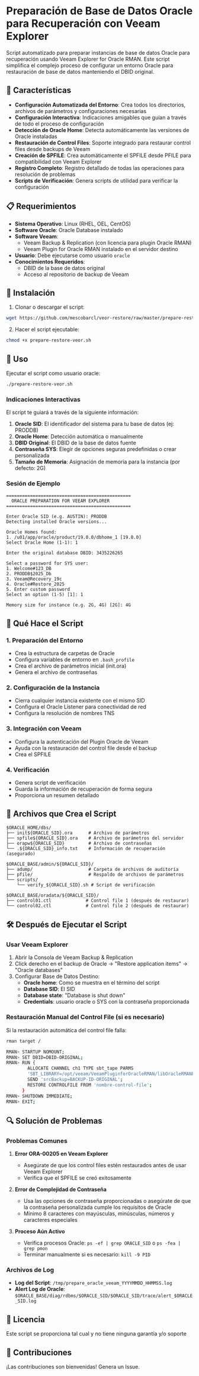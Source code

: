 # Preparación de Base de Datos Oracle para Recuperación con Veeam Explorer

Script automatizado para preparar instancias de base de datos Oracle para recuperación usando Veeam Explorer for Oracle RMAN. Este script simplifica el complejo proceso de configurar un entorno Oracle para restauración de base de datos manteniendo el DBID original.

## 🚀 Características

- **Configuración Automatizada del Entorno**: Crea todos los directorios, archivos de parámetros y configuraciones necesarias
- **Configuración Interactiva**: Indicaciones amigables que guían a través de todo el proceso de configuración
- **Detección de Oracle Home**: Detecta automáticamente las versiones de Oracle instaladas
- **Restauración de Control Files**: Soporte integrado para restaurar control files desde backups de Veeam
- **Creación de SPFILE**: Crea automáticamente el SPFILE desde PFILE para compatibilidad con Veeam Explorer
- **Registro Completo**: Registro detallado de todas las operaciones para resolución de problemas
- **Scripts de Verificación**: Genera scripts de utilidad para verificar la configuración

## 📋 Requerimientos

- **Sistema Operativo**: Linux (RHEL, OEL, CentOS)
- **Software Oracle**: Oracle Database instalado 
- **Software Veeam**: 
  - Veeam Backup & Replication (con licencia para plugin Oracle RMAN)
  - Veeam Plugin for Oracle RMAN instalado en el servidor destino
- **Usuario**: Debe ejecutarse como usuario `oracle`
- **Conocimientos Requeridos**: 
  - DBID de la base de datos original
  - Acceso al repositorio de backup de Veeam

## 🔧 Instalación

1. Clonar o descargar el script:
```bash
wget https://github.com/mescobarcl/veor-restore/raw/master/prepare-restore-veor.sh
```

2. Hacer el script ejecutable:
```bash
chmod +x prepare-restore-veor.sh
```

## 📖 Uso

Ejecutar el script como usuario oracle:
```bash
./prepare-restore-veor.sh
```

### Indicaciones Interactivas

El script te guiará a través de la siguiente información:

1. **Oracle SID**: El identificador del sistema para tu base de datos (ej: PRODDB)
2. **Oracle Home**: Detección automática o manualmente
3. **DBID Original**: El DBID de la base de datos fuente
4. **Contraseña SYS**: Elegir de opciones seguras predefinidas o crear personalizada
5. **Tamaño de Memoria**: Asignación de memoria para la instancia (por defecto: 2G)

### Sesión de Ejemplo

```
===============================================
  ORACLE PREPARATION FOR VEEAM EXPLORER
===============================================

Enter Oracle SID (e.g. AUSTIN): PRODDB
Detecting installed Oracle versions...

Oracle Homes found:
1. /u01/app/oracle/product/19.0.0/dbhome_1 [19.0.0]
Select Oracle Home (1-1): 1

Enter the original database DBID: 3435226265

Select a password for SYS user:
1. Welcome#123_DB
2. PRODDB$2025_Db
3. Veeam@Recovery_19c
4. Oracle#Restore_2025
5. Enter custom password
Select an option (1-5) [1]: 1

Memory size for instance (e.g. 2G, 4G) [2G]: 4G
```

## 🔄 Qué Hace el Script

### 1. Preparación del Entorno
- Crea la estructura de carpetas de Oracle
- Configura variables de entorno en `.bash_profile`
- Crea el archivo de parámetros inicial (init.ora)
- Genera el archivo de contraseñas

### 2. Configuración de la Instancia
- Cierra cualquier instancia existente con el mismo SID
- Configura el Oracle Listener para conectividad de red
- Configura la resolución de nombres TNS

### 3. Integración con Veeam
- Configura la autenticación del Plugin Oracle de Veeam
- Ayuda con la restauración del control file desde el backup
- Crea el SPFILE

### 4. Verificación
- Genera script de verificación
- Guarda la información de recuperación de forma segura
- Proporciona un resumen detallado

## 📁 Archivos que Crea el Script

```
$ORACLE_HOME/dbs/
├── init${ORACLE_SID}.ora      # Archivo de parámetros
├── spfile${ORACLE_SID}.ora    # Archivo de parámetros del servidor
├── orapw${ORACLE_SID}         # Archivo de contraseñas
└── .${ORACLE_SID}_info.txt    # Información de recuperación (asegurado)

$ORACLE_BASE/admin/${ORACLE_SID}/
├── adump/                     # Carpeta de archivos de auditoría
├── pfile/                     # Respaldo de archivos de parámetros
└── scripts/
    └── verify_${ORACLE_SID}.sh # Script de verificación

$ORACLE_BASE/oradata/${ORACLE_SID}/
├── control01.ctl             # Control file 1 (después de restaurar)
└── control02.ctl             # Control file 2 (después de restaurar)
```

## 🛠️ Después de Ejecutar el Script

### Usar Veeam Explorer

1. Abrir la Consola de Veeam Backup & Replication
2. Click derecho en el backup de Oracle → "Restore application items" → "Oracle databases"
3. Configurar Base de Datos Destino:
   - **Oracle home**: Como se muestra en el término del script
   - **Database SID**: El SID
   - **Database state**: "Database is shut down"
   - **Credentials**: usuario oracle o SYS con la contraseña proporcionada

### Restauración Manual del Control File (si es necesario)

Si la restauración automática del control file falla:

```bash
rman target /

RMAN> STARTUP NOMOUNT;
RMAN> SET DBID=DBID-ORIGINAL;
RMAN> RUN {
        ALLOCATE CHANNEL ch1 TYPE sbt_tape PARMS
        'SBT_LIBRARY=/opt/veeam/VeeamPluginforOracleRMAN/libOracleRMANPlugin.so';
        SEND 'srcBackup=BACKUP-ID-ORIGINAL';
        RESTORE CONTROLFILE FROM 'nombre-control-file';
      }
RMAN> SHUTDOWN IMMEDIATE;
RMAN> EXIT;
```

## 🔍 Solución de Problemas

### Problemas Comunes

1. **Error ORA-00205 en Veeam Explorer**
   - Asegúrate de que los control files estén restaurados antes de usar Veeam Explorer
   - Verifica que el SPFILE se creó exitosamente

2. **Error de Complejidad de Contraseña**
   - Usa las opciones de contraseña proporcionadas o asegúrate de que la contraseña personalizada cumple los requisitos de Oracle
   - Mínimo 8 caracteres con mayúsculas, minúsculas, números y caracteres especiales

3. **Proceso Aún Activo**
   - Verifica procesos Oracle: `ps -ef | grep ORACLE_SID` o `ps -fea | grep pmon`
   - Terminar manualmente si es necesario: `kill -9 PID`

### Archivos de Log

- **Log del Script**: `/tmp/prepare_oracle_veeam_YYYYMMDD_HHMMSS.log`
- **Alert Log de Oracle**: `$ORACLE_BASE/diag/rdbms/$ORACLE_SID/$ORACLE_SID/trace/alert_$ORACLE_SID.log`

## 📝 Licencia

Este script se proporciona tal cual y no tiene ninguna garantía y/o soporte

## 🤝 Contribuciones

¡Las contribuciones son bienvenidas! Genera un Issue.
